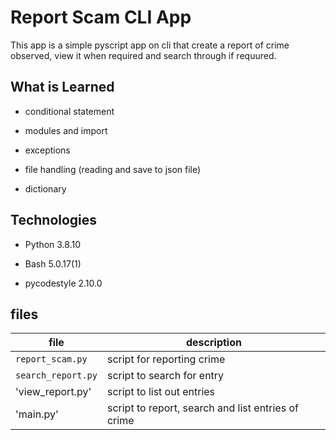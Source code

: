 # Report Scam CLI App
This app is a simple pyscript app on cli that create a report of crime observed, view it when required and search through if requured.

## What is Learned
* conditional statement

* modules and import

* exceptions

* file handling (reading and save to json file)

* dictionary

## Technologies
* Python 3.8.10

* Bash 5.0.17(1)

* pycodestyle 2.10.0

## files
|file|description|
|---------------|--------------------|
|`report_scam.py`|script for reporting crime|
|`search_report.py`|script to search for entry|
|'view_report.py'|script to list out entries|
|'main.py'|script to report, search and list entries of crime|
